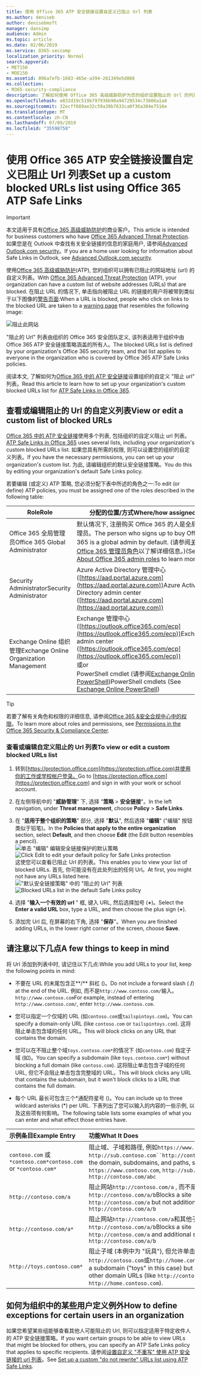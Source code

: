 ```yaml
---
title: 使用 Office 365 ATP 安全链接设置自定义已阻止 Url 列表
ms.author: deniseb
author: denisebmsft
manager: dansimp
audience: Admin
ms.topic: article
ms.date: 02/06/2019
ms.service: O365-seccomp
localization_priority: Normal
search.appverid:
- MET150
- MOE150
ms.assetid: 896a7efb-1683-465e-a394-261349e5d866
ms.collection:
- M365-security-compliance
description: 了解如何使用 Office 365 高级威胁防护为您的组织设置阻止的 Url 的列表。 阻止的 Url 将根据 ATP 安全链接策略应用于电子邮件和 Office 文档。
ms.openlocfilehash: e032d19c519b797936b90a94729534c73606a1a8
ms.sourcegitcommit: 32ecff689ae32c59a39b7633ca0f36a304e7516e
ms.translationtype: MT
ms.contentlocale: zh-CN
ms.lasthandoff: 07/09/2019
ms.locfileid: "35598758"
---
```

# <a name="set-up-a-custom-blocked-urls-list-using-office-365-atp-safe-links"></a><span data-ttu-id="0d19b-104">使用 Office 365 ATP 安全链接设置自定义已阻止 Url 列表</span><span class="sxs-lookup"><span data-stu-id="0d19b-104">Set up a custom blocked URLs list using Office 365 ATP Safe Links</span></span>

> [!IMPORTANT]
> <span data-ttu-id="0d19b-105">本文适用于具有[Office 365 高级威胁防护](office-365-atp.md)的商业客户。</span><span class="sxs-lookup"><span data-stu-id="0d19b-105">This article is intended for business customers who have [Office 365 Advanced Threat Protection](office-365-atp.md).</span></span> <span data-ttu-id="0d19b-106">如果您是在 Outlook 中查找有关安全链接的信息的家庭用户, 请参阅[Advanced Outlook.com security](https://support.office.com/article/advanced-outlook-com-security-for-office-365-subscribers-882d2243-eab9-4545-a58a-b36fee4a46e2)。</span><span class="sxs-lookup"><span data-stu-id="0d19b-106">If you are a home user looking for information about Safe Links in Outlook, see [Advanced Outlook.com security](https://support.office.com/article/advanced-outlook-com-security-for-office-365-subscribers-882d2243-eab9-4545-a58a-b36fee4a46e2).</span></span>

<span data-ttu-id="0d19b-107">使用[Office 365 高级威胁防护](office-365-atp.md)(ATP), 您的组织可以拥有已阻止的网站地址 (url) 的自定义列表。</span><span class="sxs-lookup"><span data-stu-id="0d19b-107">With [Office 365 Advanced Threat Protection](office-365-atp.md) (ATP), your organization can have a custom list of website addresses (URLs) that are blocked.</span></span> <span data-ttu-id="0d19b-108">在阻止 URL 的情况下, 单击指向被阻止 URL 的链接的用户将被带到类似于以下图像的[警告页面](atp-safe-links-warning-pages.md):</span><span class="sxs-lookup"><span data-stu-id="0d19b-108">When a URL is blocked, people who click on links to the blocked URL are taken to a [warning page](atp-safe-links-warning-pages.md) that resembles the following image:</span></span> 
  
![阻止此网站](media/6b4bda2d-a1e6-419e-8b10-588e83c3af3f.png)
  
<span data-ttu-id="0d19b-110">"阻止的 Url" 列表由组织的 Office 365 安全团队定义, 该列表适用于组织中由 Office 365 ATP 安全链接策略涵盖的所有人。</span><span class="sxs-lookup"><span data-stu-id="0d19b-110">The blocked URLs list is defined by your organization's Office 365 security team, and that list applies to everyone in the organization who is covered by Office 365 ATP Safe Links policies.</span></span> 
  
<span data-ttu-id="0d19b-111">阅读本文, 了解如何为[Office 365 中的 ATP 安全链接](atp-safe-links.md)设置组织的自定义 "阻止 url" 列表。</span><span class="sxs-lookup"><span data-stu-id="0d19b-111">Read this article to learn how to set up your organization's custom blocked URLs list for [ATP Safe Links in Office 365](atp-safe-links.md).</span></span>
  
## <a name="view-or-edit-a-custom-list-of-blocked-urls"></a><span data-ttu-id="0d19b-112">查看或编辑阻止的 Url 的自定义列表</span><span class="sxs-lookup"><span data-stu-id="0d19b-112">View or edit a custom list of blocked URLs</span></span>

<span data-ttu-id="0d19b-113">[Office 365 中的 ATP 安全链接](atp-safe-links.md)使用多个列表, 包括组织的自定义阻止 url 列表。</span><span class="sxs-lookup"><span data-stu-id="0d19b-113">[ATP Safe Links in Office 365](atp-safe-links.md) uses several lists, including your organization's custom blocked URLs list.</span></span> <span data-ttu-id="0d19b-114">如果您具有所需的权限, 则可以设置您的组织的自定义列表。</span><span class="sxs-lookup"><span data-stu-id="0d19b-114">If you have the necessary permissions, you can set up your organization's custom list.</span></span> <span data-ttu-id="0d19b-115">为此, 请编辑组织的默认安全链接策略。</span><span class="sxs-lookup"><span data-stu-id="0d19b-115">You do this by editing your organization's default Safe Links policy.</span></span>

<span data-ttu-id="0d19b-116">若要编辑 (或定义) ATP 策略, 您必须分配下表中所述的角色之一:</span><span class="sxs-lookup"><span data-stu-id="0d19b-116">To edit (or define) ATP policies, you must be assigned one of the roles described in the following table:</span></span> 

|<span data-ttu-id="0d19b-117">Role</span><span class="sxs-lookup"><span data-stu-id="0d19b-117">Role</span></span>  |<span data-ttu-id="0d19b-118">分配的位置/方式</span><span class="sxs-lookup"><span data-stu-id="0d19b-118">Where/how assigned</span></span>  |
|---------|---------|
|<span data-ttu-id="0d19b-119">Office 365 全局管理员</span><span class="sxs-lookup"><span data-stu-id="0d19b-119">Office 365 Global Administrator</span></span> |<span data-ttu-id="0d19b-120">默认情况下, 注册购买 Office 365 的人是全局管理员。</span><span class="sxs-lookup"><span data-stu-id="0d19b-120">The person who signs up to buy Office 365 is a global admin by default.</span></span> <span data-ttu-id="0d19b-121">(请参阅[关于 Office 365 管理员角色](https://docs.microsoft.com/office365/admin/add-users/about-admin-roles)以了解详细信息。)</span><span class="sxs-lookup"><span data-stu-id="0d19b-121">(See [About Office 365 admin roles](https://docs.microsoft.com/office365/admin/add-users/about-admin-roles) to learn more.)</span></span>         |
|<span data-ttu-id="0d19b-122">Security Administrator</span><span class="sxs-lookup"><span data-stu-id="0d19b-122">Security Administrator</span></span> |<span data-ttu-id="0d19b-123">Azure Active Directory 管理中心 ([https://aad.portal.azure.com](https://aad.portal.azure.com))</span><span class="sxs-lookup"><span data-stu-id="0d19b-123">Azure Active Directory admin center ([https://aad.portal.azure.com](https://aad.portal.azure.com))</span></span>|
|<span data-ttu-id="0d19b-124">Exchange Online 组织管理</span><span class="sxs-lookup"><span data-stu-id="0d19b-124">Exchange Online Organization Management</span></span> |<span data-ttu-id="0d19b-125">Exchange 管理中心 ([https://outlook.office365.com/ecp](https://outlook.office365.com/ecp))</span><span class="sxs-lookup"><span data-stu-id="0d19b-125">Exchange admin center ([https://outlook.office365.com/ecp](https://outlook.office365.com/ecp))</span></span> <br><span data-ttu-id="0d19b-126">或</span><span class="sxs-lookup"><span data-stu-id="0d19b-126">or</span></span> <br>  <span data-ttu-id="0d19b-127">PowerShell cmdlet (请参阅[Exchange Online PowerShell](https://docs.microsoft.com/powershell/exchange/exchange-online/exchange-online-powershell?view=exchange-ps))</span><span class="sxs-lookup"><span data-stu-id="0d19b-127">PowerShell cmdlets (See [Exchange Online PowerShell](https://docs.microsoft.com/powershell/exchange/exchange-online/exchange-online-powershell?view=exchange-ps))</span></span> |

> [!TIP]
> <span data-ttu-id="0d19b-128">若要了解有关角色和权限的详细信息, 请参阅[Office 365 &amp;安全合规中心中的权限](permissions-in-the-security-and-compliance-center.md)。</span><span class="sxs-lookup"><span data-stu-id="0d19b-128">To learn more about roles and permissions, see [Permissions in the Office 365 Security &amp; Compliance Center](permissions-in-the-security-and-compliance-center.md).</span></span>

### <a name="to-view-or-edit-a-custom-blocked-urls-list"></a><span data-ttu-id="0d19b-129">查看或编辑自定义阻止的 Url 列表</span><span class="sxs-lookup"><span data-stu-id="0d19b-129">To view or edit a custom blocked URLs list</span></span>
  
1. <span data-ttu-id="0d19b-130">转到[https://protection.office.com](https://protection.office.com)并使用你的工作或学校帐户登录。</span><span class="sxs-lookup"><span data-stu-id="0d19b-130">Go to [https://protection.office.com](https://protection.office.com) and sign in with your work or school account.</span></span> 
    
2. <span data-ttu-id="0d19b-131">在左侧导航中的 "**威胁管理**" 下, 选择 "**策略** \> **安全链接**"。</span><span class="sxs-lookup"><span data-stu-id="0d19b-131">In the left navigation, under **Threat management**, choose **Policy** \> **Safe Links**.</span></span>
    
3. <span data-ttu-id="0d19b-132">在 "**适用于整个组织的策略**" 部分, 选择 "**默认**", 然后选择 "**编辑**" ("编辑" 按钮类似于铅笔)。</span><span class="sxs-lookup"><span data-stu-id="0d19b-132">In the **Policies that apply to the entire organization** section, select **Default**, and then choose **Edit** (the Edit button resembles a pencil).</span></span><br/><span data-ttu-id="0d19b-133">![单击 "编辑" 编辑安全链接保护的默认策略](media/d08f9615-d947-4033-813a-d310ec2c8cca.png)</span><span class="sxs-lookup"><span data-stu-id="0d19b-133">![Click Edit to edit your default policy for Safe Links protection](media/d08f9615-d947-4033-813a-d310ec2c8cca.png)</span></span><br/><span data-ttu-id="0d19b-134">这使您可以查看已阻止 Url 的列表。</span><span class="sxs-lookup"><span data-stu-id="0d19b-134">This enables you to view your list of blocked URLs.</span></span> <span data-ttu-id="0d19b-135">首先, 你可能没有在此处列出的任何 Url。</span><span class="sxs-lookup"><span data-stu-id="0d19b-135">At first, you might not have any URLs listed here.</span></span><br/><span data-ttu-id="0d19b-136">!["默认安全链接策略" 中的 "阻止的 Url" 列表](media/575e1449-6191-40ac-b626-030a2fd3fb11.png)</span><span class="sxs-lookup"><span data-stu-id="0d19b-136">![Blocked URLs list in the default Safe Links policy](media/575e1449-6191-40ac-b626-030a2fd3fb11.png)</span></span>
  
4. <span data-ttu-id="0d19b-137">选择 "**输入一个有效的 url** " 框, 键入 URL, 然后选择加号 (**+**)。</span><span class="sxs-lookup"><span data-stu-id="0d19b-137">Select the **Enter a valid URL** box, type a URL, and then choose the plus sign (**+**).</span></span> 

5. <span data-ttu-id="0d19b-138">添加完 Url 后, 在屏幕的右下角, 选择 "**保存**"。</span><span class="sxs-lookup"><span data-stu-id="0d19b-138">When you are finished adding URLs, in the lower right corner of the screen, choose **Save**.</span></span>
    
## <a name="a-few-things-to-keep-in-mind"></a><span data-ttu-id="0d19b-139">请注意以下几点</span><span class="sxs-lookup"><span data-stu-id="0d19b-139">A few things to keep in mind</span></span>

<span data-ttu-id="0d19b-140">将 Url 添加到列表中时, 请记住以下几点:</span><span class="sxs-lookup"><span data-stu-id="0d19b-140">While you add URLs to your list, keep the following points in mind:</span></span> 

- <span data-ttu-id="0d19b-141">不要在 URL 的末尾包含正**/** 斜杠 ()。</span><span class="sxs-lookup"><span data-stu-id="0d19b-141">Do not include a forward slash ( **/**) at the end of the URL.</span></span> <span data-ttu-id="0d19b-142">例如, 而不是`http://www.contoso.com/`输入。 `http://www.contoso.com`</span><span class="sxs-lookup"><span data-stu-id="0d19b-142">For example, instead of entering `http://www.contoso.com/`, enter `http://www.contoso.com`.</span></span>
    
- <span data-ttu-id="0d19b-143">您可以指定一个仅域的 URL (如`contoso.com`或`tailspintoys.com`)。</span><span class="sxs-lookup"><span data-stu-id="0d19b-143">You can specify a domain-only URL (like `contoso.com` or `tailspintoys.com`).</span></span> <span data-ttu-id="0d19b-144">这将阻止单击包含域的任何 URL。</span><span class="sxs-lookup"><span data-stu-id="0d19b-144">This will block clicks on any URL that contains the domain.</span></span>

- <span data-ttu-id="0d19b-145">您可以在不阻止整个域`toys.contoso.com*`的情况下 (如`contoso.com`) 指定子域 (如)。</span><span class="sxs-lookup"><span data-stu-id="0d19b-145">You can specify a subdomain (like `toys.contoso.com*`) without blocking a full domain (like `contoso.com`).</span></span> <span data-ttu-id="0d19b-146">这将阻止单击包含子域的任何 URL, 但它不会阻止单击包含完整域的 URL。</span><span class="sxs-lookup"><span data-stu-id="0d19b-146">This will block clicks any URL that contains the subdomain, but it won't block clicks to a URL that contains the full domain.</span></span>  
    
- <span data-ttu-id="0d19b-147">每个 URL 最长可包含三个\*通配符星号 ()。</span><span class="sxs-lookup"><span data-stu-id="0d19b-147">You can include up to three wildcard asterisks (\*) per URL.</span></span> <span data-ttu-id="0d19b-148">下表列出了您可以输入的内容的一些示例, 以及这些项有何影响。</span><span class="sxs-lookup"><span data-stu-id="0d19b-148">The following table lists some examples of what you can enter and what effect those entries have.</span></span>
    
|<span data-ttu-id="0d19b-149">**示例条目**</span><span class="sxs-lookup"><span data-stu-id="0d19b-149">**Example Entry**</span></span>|<span data-ttu-id="0d19b-150">**功能**</span><span class="sxs-lookup"><span data-stu-id="0d19b-150">**What It Does**</span></span>|
|:-----|:-----|
|<span data-ttu-id="0d19b-151">`contoso.com` 或 `*contoso.com*`</span><span class="sxs-lookup"><span data-stu-id="0d19b-151">`contoso.com` or `*contoso.com*`</span></span>  <br/> |<span data-ttu-id="0d19b-152">阻止域、子域和路径, 例如`https://www.contoso.com`、和`http://sub.contoso.com``http://contoso.com/abc`</span><span class="sxs-lookup"><span data-stu-id="0d19b-152">Blocks the domain, subdomains, and paths, such as `https://www.contoso.com`, `http://sub.contoso.com`, and `http://contoso.com/abc`</span></span>  <br/> |
|`http://contoso.com/a`  <br/> |<span data-ttu-id="0d19b-153">阻止网站`http://contoso.com/a` , 而不是其他子路径 (如`http://contoso.com/a/b`</span><span class="sxs-lookup"><span data-stu-id="0d19b-153">Blocks a site `http://contoso.com/a` but not additional subpaths like `http://contoso.com/a/b`</span></span>  <br/> |
|`http://contoso.com/a*`  <br/> |<span data-ttu-id="0d19b-154">阻止网站`http://contoso.com/a`和其他子路径 (如`http://contoso.com/a/b`</span><span class="sxs-lookup"><span data-stu-id="0d19b-154">Blocks a site `http://contoso.com/a` and additional subpaths like `http://contoso.com/a/b`</span></span>  <br/> |
|`http://toys.contoso.com*`  <br/> |<span data-ttu-id="0d19b-155">阻止子域 (本例中为 "玩具"), 但允许单击其他域 Url (如`http://contoso.com`或`http://home.contoso.com`)。</span><span class="sxs-lookup"><span data-stu-id="0d19b-155">Blocks a subdomain ("toys" in this case) but allow clicks to other domain URLs (like `http://contoso.com` or `http://home.contoso.com`).</span></span>  <br/> |
   

## <a name="how-to-define-exceptions-for-certain-users-in-an-organization"></a><span data-ttu-id="0d19b-156">如何为组织中的某些用户定义例外</span><span class="sxs-lookup"><span data-stu-id="0d19b-156">How to define exceptions for certain users in an organization</span></span>

<span data-ttu-id="0d19b-157">如果您希望某些组能够查看其他人可能阻止的 Url, 则可以指定适用于特定收件人的 ATP 安全链接策略。</span><span class="sxs-lookup"><span data-stu-id="0d19b-157">If you want certain groups to be able to view URLs that might be blocked for others, you can specify an ATP Safe Links policy that applies to specific recipients.</span></span> <span data-ttu-id="0d19b-158">请参阅[设置自定义 "不重写" 使用 ATP 安全链接的 url 列表](set-up-a-custom-do-not-rewrite-urls-list-with-atp.md)。</span><span class="sxs-lookup"><span data-stu-id="0d19b-158">See [Set up a custom "do not rewrite" URLs list using ATP Safe Links](set-up-a-custom-do-not-rewrite-urls-list-with-atp.md).</span></span>
  

